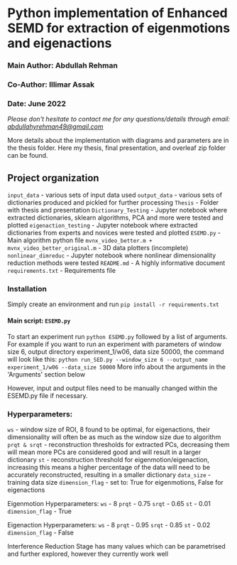 # Python implementation of Enhanced SEMD for extraction of eigenmotions and eigenactions
### Main Author: Abdullah Rehman
### Co-Author: Illimar Assak
### Date: June 2022

*Please don't hesitate to contact me for any questions/details through email: abdullahyrehman49@gmail.com*

More details about the implementation with diagrams and parameters are in the thesis folder. Here my thesis, final presentation, and overleaf zip folder can be found.

## Project organization
`input_data` - various sets of input data used
`output_data` - various sets of dictionaries produced and pickled for further processing
`Thesis` - Folder with thesis and presentation
`Dictionary_Testing` - Jupyter notebook where extracted dictionaries, sklearn algorithms, PCA and more were tested and plotted
`eigenaction_testing` - Jupyter notebook where extracted dictionaries from experts and novices were tested and plotted
`ESEMD.py` - Main algorithm python file
`mvnx_video_better.m + mvnx_video_better_original.m` - 3D data plotters (incomplete)
`nonlinear_dimreduc` - Jupyter notebook where nonlinear dimensionality reduction methods were tested
`README.md` - A highly informative document
`requirements.txt` - Requirements file


### Installation
Simply create an environment and run `pip install -r requirements.txt`

#### Main script: `ESEMD.py`
To start an experiment run `python ESEMD.py` followed by a list of arguments.
For example if you want to run an experiment with parameters of window size 6, output directory experiment_1/w06, data size 50000, the command will look like this: `python run_SED.py --window_size 6 --output_name experiment_1/w06 --data_size 50000`
More info about the arguments in the 'Arguments' section below

However, input and output files need to be manually changed within the ESEMD.py file if necessary. 

### Hyperparameters:

`ws` - window size of ROI, 8 found to be optimal, for eigenactions, their dimensionality will often be as much as the window size due to algorithm
`prqt & srqt` - reconstruction thresholds for extracted PCs, decreasing them will mean more PCs are considered good and will result in a larger dictionary
`st` - reconstruction threshold for eigenmotion/eigenaction, increasing this means a higher percentage of the data will need to be accurately reconstructed, resulting in a smaller dictionary
`data_size` - training data size
`dimension_flag` - set to: True for eigenmotions, False for eigenactions

Eigenmotion Hyperparameters: 
`ws` - 8
`prqt` - 0.75 
`srqt` - 0.65 
`st` - 0.01
`dimension_flag` - True

Eigenaction Hyperparameters: 
`ws` - 8
`prqt` - 0.95 
`srqt` - 0.85 
`st` - 0.02
`dimension_flag` - False

Interference Reduction Stage has many values which can be parametrised and further explored, however they currently work well